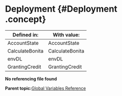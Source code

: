 # Deployment {#Deployment .concept}

|Defined in:|With value:|
|-----------|-----------|
|AccountState|AccountState|
|CalculateBonita|CalculateBonita|
|envDL|envDL|
|GrantingCredit|GrantingCredit|

**No referencing file found**

**Parent topic:**[Global Variables Reference](../../../../../../modules/demo_Enterprise/dita/crossref/globVars/globVarsRef/GV_globVarsRef.md)


